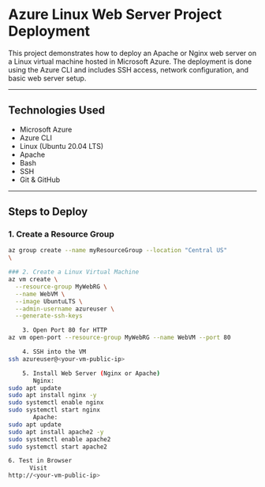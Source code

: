 # Azure Linux Web Server Project Deployment

This project demonstrates how to deploy an Apache or Nginx web server on a Linux virtual machine hosted in Microsoft Azure. The deployment is done using the Azure CLI and includes SSH access, network configuration, and basic web server setup.

---

##  Technologies Used

- Microsoft Azure
- Azure CLI
- Linux (Ubuntu 20.04 LTS)
- Apache
- Bash
- SSH
- Git & GitHub

---

##  Steps to Deploy

### 1. Create a Resource Group
```bash
az group create --name myResourceGroup --location "Central US"
\

### 2. Create a Linux Virtual Machine
az vm create \
  --resource-group MyWebRG \
  --name WebVM \
  --image UbuntuLTS \
  --admin-username azureuser \
  --generate-ssh-keys

    3. Open Port 80 for HTTP
az vm open-port --resource-group MyWebRG --name WebVM --port 80

    4. SSH into the VM
ssh azureuser@<your-vm-public-ip>

    5. Install Web Server (Nginx or Apache)
       Nginx:
sudo apt update
sudo apt install nginx -y
sudo systemctl enable nginx
sudo systemctl start nginx
       Apache:
sudo apt update
sudo apt install apache2 -y
sudo systemctl enable apache2
sudo systemctl start apache2

6. Test in Browser
      Visit
http://<your-vm-public-ip>















